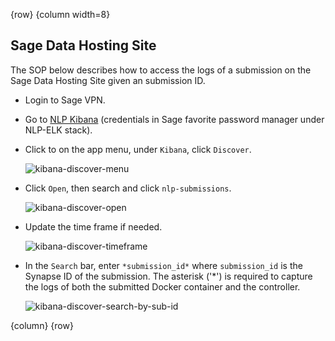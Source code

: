 <!-- markdownlint-disable-next-line first-line-h1 -->
{row}
{column width=8}

## Sage Data Hosting Site

The SOP below describes how to access the logs of a submission on the Sage Data Hosting Site given an submission ID.

- Login to Sage VPN.
- Go to [NLP Kibana](http://10.23.60.253) (credentials in Sage favorite password manager under NLP-ELK stack).
- Click to on the app menu, under `Kibana`, click `Discover`.

  ![kibana-discover-menu][kibana-discover-menu]

- Click `Open`, then search and click `nlp-submissions`.

  ![kibana-discover-open][kibana-discover-open]

- Update the time frame if needed.

  ![kibana-discover-timeframe][kibana-discover-timeframe]

- In the `Search` bar, enter `*submission_id*` where `submission_id` is the Synapse ID of the submission. The asterisk ('*') is required to capture the logs of both the submitted Docker container and the controller.

  ![kibana-discover-search-by-sub-id][kibana-discover-search-by-sub-id]

{column}
{row}

<!-- Images -->

[kibana-discover-menu]: https://github.com/nlpsandbox/nlpsandbox-website-synapse/raw/staging/images/elk/kibana-discover-menu.png
[kibana-discover-open]: https://github.com/nlpsandbox/nlpsandbox-website-synapse/raw/staging/images/elk/kibana-discover-open.png
[kibana-discover-timeframe]: https://github.com/nlpsandbox/nlpsandbox-website-synapse/raw/staging/images/elk/kibana-discover-timeframe.png
[kibana-discover-search-by-sub-id]: https://github.com/nlpsandbox/nlpsandbox-website-synapse/raw/staging/images/elk/kibana-discover-search-by-sub-id.png

